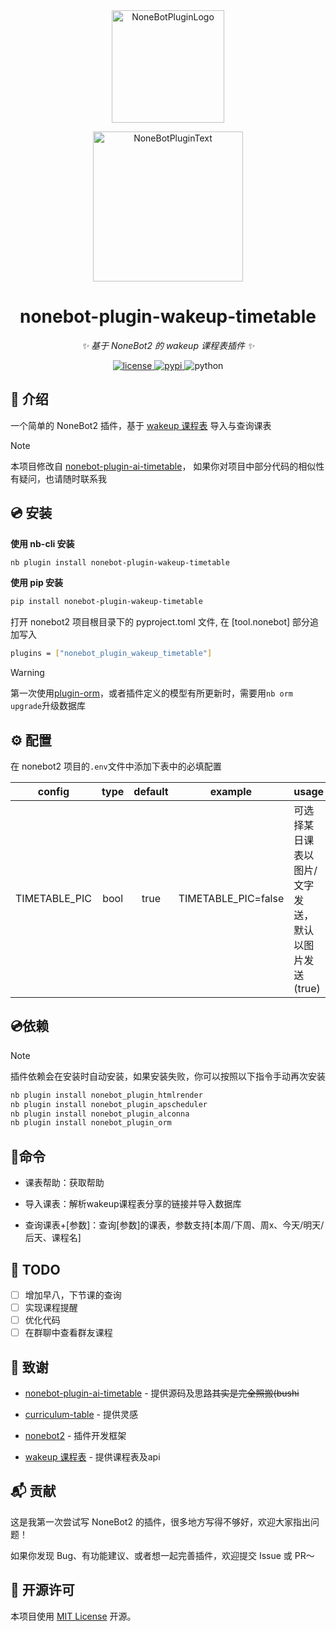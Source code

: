 <div align="center">
  <a href="https://v2.nonebot.dev/store"><img src="https://github.com/A-kirami/nonebot-plugin-template/blob/resources/nbp_logo.png" width="180" height="180" alt="NoneBotPluginLogo"></a>
  <br>
  <p><img src="https://github.com/A-kirami/nonebot-plugin-template/blob/resources/NoneBotPlugin.svg" width="240" alt="NoneBotPluginText"></p>
</div>

<div align="center">

# nonebot-plugin-wakeup-timetable

_✨ 基于 NoneBot2 的 wakeup 课程表插件 ✨_

<a href="./LICENSE">
    <img src="https://img.shields.io/github/license/owner/nonebot-plugin-template.svg" alt="license">
</a>
<a href="https://pypi.python.org/pypi/nonebot-plugin-wakeup-timetable">
    <img src="https://img.shields.io/pypi/v/nonebot-plugin-template.svg" alt="pypi">
</a>
<img src="https://img.shields.io/badge/python-3.8+-blue.svg" alt="python">

</div>

## 📖 介绍

一个简单的 NoneBot2 插件，基于 [wakeup 课程表](https://www.wakeup.fun/) 导入与查询课表

> [!NOTE]
> 本项目修改自 [nonebot-plugin-ai-timetable](https://github.com/maoxig/nonebot-plugin-ai-timetable)，
> 如果你对项目中部分代码的相似性有疑问，也请随时联系我

## 💿 安装


**使用 nb-cli 安装**
  ```bash
  nb plugin install nonebot-plugin-wakeup-timetable
  ```

**使用 pip 安装**
  ```bash
  pip install nonebot-plugin-wakeup-timetable
  ```
  打开 nonebot2 项目根目录下的 pyproject.toml 文件, 在 [tool.nonebot] 部分追加写入
  ```bash
  plugins = ["nonebot_plugin_wakeup_timetable"]
  ```


> [!WARNING]
> 第一次使用[plugin-orm](https://github.com/nonebot/plugin-orm)，或者插件定义的模型有所更新时，需要用`nb orm upgrade`升级数据库


## ⚙️ 配置

在 nonebot2 项目的`.env`文件中添加下表中的必填配置

|         config          | type  | default |          example           | usage                                                                                                 |
| :---------------------: | :---: | :-----: | :------------------------: | :---------------------------------------------------------------------------------------------------- |
|      TIMETABLE_PIC      | bool  |  true   |    TIMETABLE_PIC=false     | 可选择某日课表以图片/文字发送，默认以图片发送(true)                                                          |

## 💿依赖

> [!NOTE]
> 插件依赖会在安装时自动安装，如果安装失败，你可以按照以下指令手动再次安装

```python
nb plugin install nonebot_plugin_htmlrender
nb plugin install nonebot_plugin_apscheduler
nb plugin install nonebot_plugin_alconna
nb plugin install nonebot_plugin_orm
```

## 🎉命令

 * 课表帮助：获取帮助

 * 导入课表：解析wakeup课程表分享的链接并导入数据库

 * 查询课表+[参数]：查询[参数]的课表，参数支持[本周/下周、周x、今天/明天/后天、课程名]
  
 ## 📝 TODO

  * [ ] 增加早八，下节课的查询
  * [ ] 实现课程提醒
  * [ ] 优化代码
  * [ ] 在群聊中查看群友课程
        
 ## 🙏 致谢

 * [nonebot-plugin-ai-timetable](https://github.com/maoxig/nonebot-plugin-ai-timetable) - 提供源码及思路~~其实是完全照搬(bushi~~

 * [curriculum-table](https://github.com/shangxueink/koishi-shangxue-apps/tree/main/plugins/curriculum-table) - 提供灵感

 * [nonebot2](https://github.com/nonebot/nonebot2) - 插件开发框架
    
 * [wakeup 课程表](https://www.wakeup.fun/) - 提供课程表及api

 ## 📬 贡献
 
这是我第一次尝试写 NoneBot2 的插件，很多地方写得不够好，欢迎大家指出问题！

如果你发现 Bug、有功能建议、或者想一起完善插件，欢迎提交 Issue 或 PR～


 ## 📄 开源许可

本项目使用 [MIT License](https://www.google.com/search?q=LICENSE) 开源。
